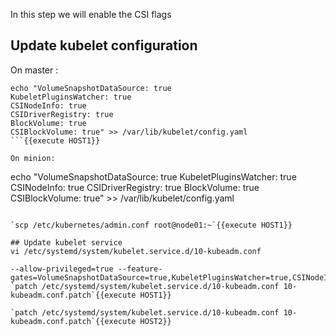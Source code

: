 In this step we will enable the CSI flags

## Update kubelet configuration
On master :
```
echo "VolumeSnapshotDataSource: true
KubeletPluginsWatcher: true
CSINodeInfo: true
CSIDriverRegistry: true
BlockVolume: true
CSIBlockVolume: true" >> /var/lib/kubelet/config.yaml
```{{execute HOST1}}

On minion:
```
echo "VolumeSnapshotDataSource: true
KubeletPluginsWatcher: true
CSINodeInfo: true
CSIDriverRegistry: true
BlockVolume: true
CSIBlockVolume: true" >> /var/lib/kubelet/config.yaml
```{{execute HOST1}}

`scp /etc/kubernetes/admin.conf root@node01:~`{{execute HOST1}}

## Update kubelet service
vi /etc/systemd/system/kubelet.service.d/10-kubeadm.conf

--allow-privileged=true --feature-gates=VolumeSnapshotDataSource=true,KubeletPluginsWatcher=true,CSINodeInfo=true,CSIDriverRegistry=true,BlockVolume=true,CSIBlockVolume=true
`patch /etc/systemd/system/kubelet.service.d/10-kubeadm.conf 10-kubeadm.conf.patch`{{execute HOST1}}

`patch /etc/systemd/system/kubelet.service.d/10-kubeadm.conf 10-kubeadm.conf.patch`{{execute HOST2}}
